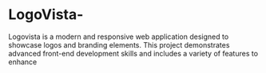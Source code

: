# LogoVista-
Logovista is a modern and responsive web application designed to showcase logos and branding elements. This project demonstrates advanced front-end development skills and includes a variety of features to enhance 
